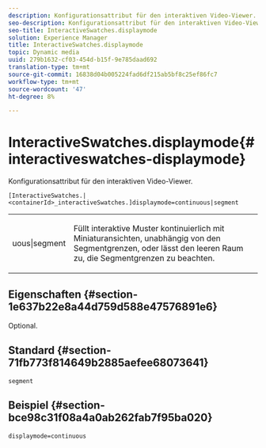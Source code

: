 ```yaml
---
description: Konfigurationsattribut für den interaktiven Video-Viewer.
seo-description: Konfigurationsattribut für den interaktiven Video-Viewer.
seo-title: InteractiveSwatches.displaymode
solution: Experience Manager
title: InteractiveSwatches.displaymode
topic: Dynamic media
uuid: 279b1632-cf03-454d-b15f-9e785daad692
translation-type: tm+mt
source-git-commit: 16838d04b005224fad6df215ab5bf8c25ef86fc7
workflow-type: tm+mt
source-wordcount: '47'
ht-degree: 8%

---
```



# InteractiveSwatches.displaymode{#interactiveswatches-displaymode}

Konfigurationsattribut für den interaktiven Video-Viewer.

`[InteractiveSwatches.|<containerId>_interactiveSwatches.]displaymode=continuous|segment`

<table id="table_441553CD34C94A58A9D7CBF772DEDDB6"> 
 <tbody> 
  <tr> 
   <td colname="col1"> <p> <span class="codeph"> uous|segment</span> </p> </td> 
   <td colname="col2"> <p> Füllt interaktive Muster kontinuierlich mit Miniaturansichten, unabhängig von den Segmentgrenzen, oder lässt den leeren Raum zu, die Segmentgrenzen zu beachten. </p> </td> 
  </tr> 
 </tbody> 
</table>

## Eigenschaften {#section-1e637b22e8a44d759d588e47576891e6}

Optional.

## Standard {#section-71fb773f814649b2885aefee68073641}

`segment`

## Beispiel {#section-bce98c31f08a4a0ab262fab7f95ba020}

```
displaymode=continuous
```

